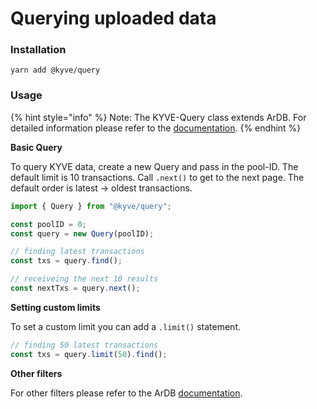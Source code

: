 # Querying uploaded data

### Installation

```text
yarn add @kyve/query
```

### Usage

{% hint style="info" %}
Note: The KYVE-Query class extends ArDB. For detailed information please refer to the [documentation](https://github.com/cedriking/ardb).
{% endhint %}

**Basic Query**

To query KYVE data, create a new Query and pass in the pool-ID. The default limit is 10 transactions. Call `.next()` to get to the next page. The default order is latest -&gt; oldest transactions.

```typescript
import { Query } from "@kyve/query";

const poolID = 0;
const query = new Query(poolID);

// finding latest transactions
const txs = query.find();

// receiveing the next 10 results
const nextTxs = query.next();
```

**Setting custom limits**

To set a custom limit you can add a `.limit()` statement.

```typescript
// finding 50 latest transactions
const txs = query.limit(50).find();
```

**Other filters**

For other filters please refer to the ArDB [documentation](https://github.com/cedriking/ardb).

